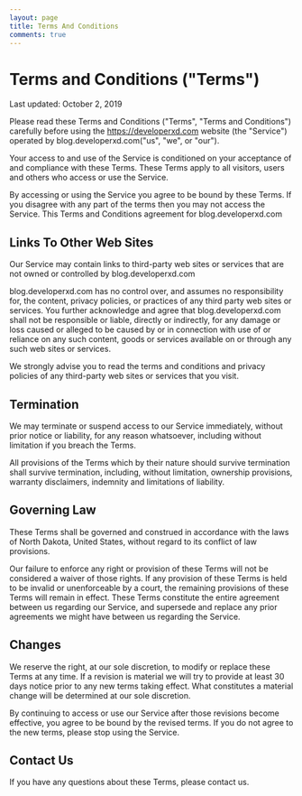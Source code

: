 ```yaml
---
layout: page
title: Terms And Conditions
comments: true
---
```




#  Terms and Conditions ("Terms")





Last updated: October 2, 2019





Please read these Terms and Conditions ("Terms", "Terms and Conditions") carefully before using the https://developerxd.com website (the "Service") operated by blog.developerxd.com("us", "we", or "our").



Your access to and use of the Service is conditioned on your acceptance of and compliance with these Terms. These Terms apply to all visitors, users and others who access or use the Service.



By accessing or using the Service you agree to be bound by these Terms. If you disagree with any part of the terms then you may not access the Service. This Terms and Conditions agreement for blog.developerxd.com









## Links To Other Web Sites



Our Service may contain links to third-party web sites or services that are not owned or controlled by blog.developerxd.com



blog.developerxd.com has no control over, and assumes no responsibility for, the content, privacy policies, or practices of any third party web sites or services. You further acknowledge and agree that blog.developerxd.com shall not be responsible or liable, directly or indirectly, for any damage or loss caused or alleged to be caused by or in connection with use of or reliance on any such content, goods or services available on or through any such web sites or services.



We strongly advise you to read the terms and conditions and privacy policies of any third-party web sites or services that you visit.





## Termination



We may terminate or suspend access to our Service immediately, without prior notice or liability, for any reason whatsoever, including without limitation if you breach the Terms.



All provisions of the Terms which by their nature should survive termination shall survive termination, including, without limitation, ownership provisions, warranty disclaimers, indemnity and limitations of liability.







## Governing Law



These Terms shall be governed and construed in accordance with the laws of North Dakota, United States, without regard to its conflict of law provisions.



Our failure to enforce any right or provision of these Terms will not be considered a waiver of those rights. If any provision of these Terms is held to be invalid or unenforceable by a court, the remaining provisions of these Terms will remain in effect. These Terms constitute the entire agreement between us regarding our Service, and supersede and replace any prior agreements we might have between us regarding the Service.





## Changes



We reserve the right, at our sole discretion, to modify or replace these Terms at any time. If a revision is material we will try to provide at least 30 days notice prior to any new terms taking effect. What constitutes a material change will be determined at our sole discretion.



By continuing to access or use our Service after those revisions become effective, you agree to be bound by the revised terms. If you do not agree to the new terms, please stop using the Service.





## Contact Us



If you have any questions about these Terms, please contact us.